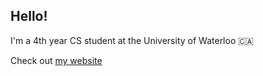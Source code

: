 ## Hello!

I'm a 4th year CS student at the University of Waterloo 🇨🇦

Check out [my website](https://markliu.xyz/)
